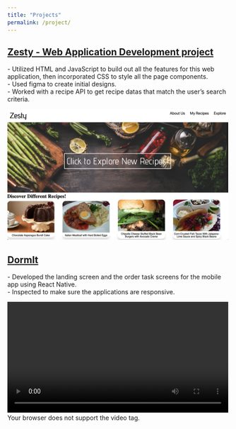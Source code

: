 ```yaml
---
title: "Projects"
permalink: /project/
---
```


<h2><b><a href="https://lucid-borg-00ad57.netlify.app/"> Zesty - Web Application Development project</a> </b></h2>
<div>
<p>
- Utilized HTML and JavaScript to build out all the features for this web application, then incorporated CSS to style all the page components.<br>
- Used figma to create initial designs.<br>
- Worked with a recipe API to get recipe datas that match the user’s search criteria.<br>
</p>
<div >
<img src='/images/zestyPreview.png' width=500>
</div>
</div>

<h2><b><a href="https://github.com/hyl130/dormit-second-prototype"> DormIt</a> </b></h2>
<div>
<p>
- Developed the landing screen and the order task screens for the mobile app using React Native.<br>
- Inspected to make sure the applications are responsive.<br>
</p>
<div >
<video width='500' controls><source src='/images/DormItDemo.mp4' type='video/mp4'>
</div>
Your browser does not support the video tag.</video>
</div>


